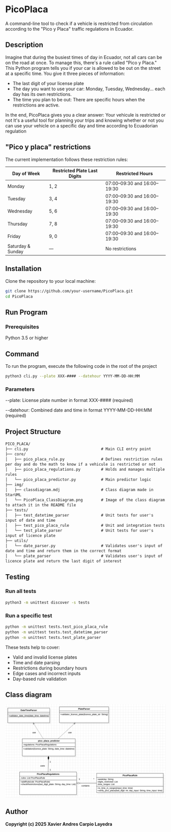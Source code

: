 # PicoPlaca

A command-line tool to check if a vehicle is restricted from circulation according to the "Pico y Placa" traffic regulations in Ecuador.

## Description

Imagine that during the busiest times of day in Ecuador, not all cars can be on the road at once. To manage this, there's a rule called "Pico y Placa."
This Python program tells you if your car is allowed to be out on the street at a specific time. You give it three pieces of information:
- The last digit of your license plate
- The day you want to use your car: Monday, Tuesday, Wednesday... each day has its own restrictions.
- The time you plan to be out: There are specific hours when the restrictions are active.

In the end, PicoPlaca gives you a clear answer: Your vehicule is restricted or not
It's a useful tool for planning your trips and knowing whether or not you can use your vehicle on a specific day and time according to Ecuadorian regulation

## "Pico y placa" restrictions

The current implementation follows these restriction rules:

| Day of Week | Restricted Plate Last Digits | Restricted Hours             |
|-------------|-------------------------------|------------------------------|
| Monday      | 1, 2                          | 07:00–09:30 and 16:00–19:30 |
| Tuesday     | 3, 4                          | 07:00–09:30 and 16:00–19:30 |
| Wednesday   | 5, 6                          | 07:00–09:30 and 16:00–19:30 |
| Thursday    | 7, 8                          | 07:00–09:30 and 16:00–19:30 |
| Friday      | 9, 0                          | 07:00–09:30 and 16:00–19:30 |
| Saturday & Sunday | —                      | No restrictions             |

## Installation

Clone the repository to your local machine:

```bash
git clone https://github.com/your-username/PicoPlaca.git
cd PicoPlaca
```

## Run Program
### Prerequisites
Python 3.5 or higher

## Command
To run the program, execute the following code in the root of the project
```bash
python3 cli.py --plate XXX-#### --datehour YYYY-MM-DD-HH:MM
```
### Parameters
--plate: License plate number in format XXX-#### (required)

--datehour: Combined date and time in format YYYY-MM-DD-HH:MM (required)

## Project Structure
```
PICO_PLACA/
├── cli.py                                # Main CLI entry point
├── core/
│   ├── pico_placa_rule.py                # Defines restriction rules per day and do the math to know if a vehicule is restricted or not
│   ├── pico_placa_regulations.py         # Holds and manages multiple rules
│   └── pico_placa_predictor.py           # Main predictor logic
├── img/
│   ├── classdiagram.mdj                  # Class diagram made in StarUML
│   └── PicoPlaca_ClassDiagram.png        # Image of the class diagram to attach it in the README file
├── tests/
│   ├── test_datetime_parser              # Unit tests for user's input of date and time
│   ├── test_pico_placa_rule              # Unit and integration tests
│   └── test_plate_parser                 # Unit tests for user's input of licence plate
├── utils/
│   └── date_parser.py                    # Validates user's input of date and time and return them in the correct format
│   └── plate_parser                      # Validates user's input of licence plate and return the last digit of interest

```

## Testing
### Run all tests
```bash
python3 -m unittest discover -s tests
```
### Run a specific test
```bash
python -m unittest tests.test_pico_placa_rule
python -m unittest tests.test_datetime_parser
python -m unittest tests.test_plate_parser
```

These tests help to cover:
- Valid and invalid license plates
- Time and date parsing
- Restrictions during boundary hours
- Edge cases and incorrect inputs
- Day-based rule validation

## Class diagram

![Class Diagram](img/PicoPlaca_ClassDiagram.png)


## Author

**Copyright (c) 2025 Xavier Andres Carpio Layedra**





  


